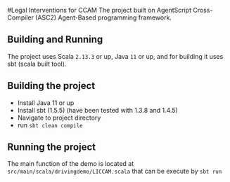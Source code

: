 #Legal Interventions for CCAM
The project built on AgentScript Cross-Compiler (ASC2) Agent-Based programming framework.


## Building and Running
The project uses Scala `2.13.3` or up, Java `11` or up, and for building it uses sbt (scala built tool).

## Building the project
* Install Java 11 or up
* Install sbt (1.5.5) (have been tested with 1.3.8 and 1.4.5)
* Navigate to project directory
* run `sbt clean compile`

## Running the project
The main function of the demo is located at `src/main/scala/drivingdemo/LICCAM.scala` that can be execute by `sbt run`
